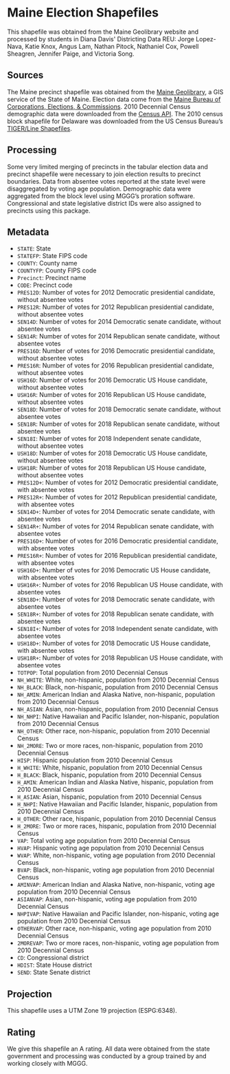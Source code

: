 # Maine Election Shapefiles
This shapefile was obtained from the Maine Geolibrary website and processed by students in Diana Davis' Districting Data REU: Jorge Lopez-Nava, Katie Knox, Angus Lam, Nathan Pitock, Nathaniel Cox, Powell Sheagren, Jennifer Paige, and Victoria Song.

## Sources
The Maine precinct shapefile was obtained from the [Maine Geolibrary](https://www.maine.gov/geolib/catalog.html), a GIS service of the State of Maine. Election data come from the [Maine Bureau of Corporations, Elections, & Commissions](https://www.maine.gov/sos/cec/elec/results/index.html). 2010 Decennial Census demographic data were downloaded from the [Census API](https://api.census.gov/data/2010/dec/sf1). The 2010 census block shapefile for Delaware was downloaded from the US Census Bureau’s [TIGER/Line Shapefiles](https://www.census.gov/geographies/mapping-files/time-series/geo/tiger-line-file.html).


## Processing
Some very limited merging of precincts in the tabular election data and precinct shapefile were necessary to join election results to precinct boundaries. Data from absentee votes reported at the state level were disaggregated by voting age population. Demographic data were aggregated from the block level using MGGG’s proration software. Congressional and state legislative district IDs were also assigned to precincts using this package.


## Metadata
* `STATE`: State
* `STATEFP`: State FIPS code
* `COUNTY`: County name
* `COUNTYFP`: County FIPS code
* `Precinct`: Precinct name
* `CODE`: Precinct code
* `PRES12D`: Number of votes for 2012 Democratic presidential candidate, without absentee votes
* `PRES12R`: Number of votes for 2012 Republican presidential candidate, without absentee votes
* `SEN14D`: Number of votes for 2014 Democratic senate candidate, without absentee votes
*	`SEN14R`: Number of votes for 2014 Republican senate candidate, without absentee votes
*	`PRES16D`: Number of votes for 2016 Democratic presidential candidate, without absentee votes
*	`PRES16R`: Number of votes for 2016 Republican presidential candidate, without absentee votes
*	`USH16D`: Number of votes for 2016 Democratic US House candidate, without absentee votes
*	`USH16R`: Number of votes for 2016 Republican US House candidate, without absentee votes
*	`SEN18D`: Number of votes for 2018 Democratic senate candidate, without absentee votes
*	`SEN18R`: Number of votes for 2018 Republican senate candidate, without absentee votes
*	`SEN18I`: Number of votes for 2018 Independent senate candidate, without absentee votes
*	`USH18D`: Number of votes for 2018 Democratic US House candidate, without absentee votes
*	`USH18R`: Number of votes for 2018 Republican US House candidate, without absentee votes
* `PRES12D+`: Number of votes for 2012 Democratic presidential candidate, with absentee votes
* `PRES12R+`: Number of votes for 2012 Republican presidential candidate, with absentee votes
* `SEN14D+`: Number of votes for 2014 Democratic senate candidate, with absentee votes
*	`SEN14R+`: Number of votes for 2014 Republican senate candidate, with absentee votes
*	`PRES16D+`: Number of votes for 2016 Democratic presidential candidate, with absentee votes
*	`PRES16R+`: Number of votes for 2016 Republican presidential candidate, with absentee votes
*	`USH16D+`: Number of votes for 2016 Democratic US House candidate, with absentee votes
*	`USH16R+`: Number of votes for 2016 Republican US House candidate, with absentee votes
*	`SEN18D+`: Number of votes for 2018 Democratic senate candidate, with absentee votes
*	`SEN18R+`: Number of votes for 2018 Republican senate candidate, with absentee votes
*	`SEN18I+`: Number of votes for 2018 Independent senate candidate, with absentee votes
*	`USH18D+`: Number of votes for 2018 Democratic US House candidate, with absentee votes
*	`USH18R+`: Number of votes for 2018 Republican US House candidate, with absentee votes
* `TOTPOP`: Total population from 2010 Decennial Census
* `NH_WHITE`: White, non-hispanic, population from 2010 Decennial Census
* `NH_BLACK`: Black, non-hispanic, population from 2010 Decennial Census
* `NH_AMIN`: American Indian and Alaska Native, non-hispanic, population from 2010 Decennial Census
* `NH_ASIAN`: Asian, non-hispanic, population from 2010 Decennial Census
* `NH_NHPI`: Native Hawaiian and Pacific Islander, non-hispanic, population from 2010 Decennial Census
* `NH_OTHER`: Other race, non-hispanic, population from 2010 Decennial Census
* `NH_2MORE`: Two or more races, non-hispanic, population from 2010 Decennial Census
* `HISP`: Hispanic population from 2010 Decennial Census
* `H_WHITE`: White, hispanic, population from 2010 Decennial Census
* `H_BLACK`: Black, hispanic, population from 2010 Decennial Census
* `H_AMIN`: American Indian and Alaska Native, hispanic, population from 2010 Decennial Census
* `H_ASIAN`: Asian, hispanic, population from 2010 Decennial Census
* `H_NHPI`: Native Hawaiian and Pacific Islander, hispanic, population from 2010 Decennial Census
* `H_OTHER`: Other race, hispanic, population from 2010 Decennial Census
* `H_2MORE`: Two or more races, hispanic, population from 2010 Decennial Census
* `VAP`: Total voting age population from 2010 Decennial Census
* `HVAP`: Hispanic voting age population from 2010 Decennial Census
* `WVAP`: White, non-hispanic, voting age population from 2010 Decennial Census
* `BVAP`: Black, non-hispanic, voting age population from 2010 Decennial Census
* `AMINVAP`: American Indian and Alaska Native, non-hispanic, voting age population from 2010 Decennial Census
* `ASIANVAP`: Asian, non-hispanic, voting age population from 2010 Decennial Census
* `NHPIVAP`: Native Hawaiian and Pacific Islander, non-hispanic, voting age population from 2010 Decennial Census
* `OTHERVAP`: Other race, non-hispanic, voting age population from 2010 Decennial Census
* `2MOREVAP`: Two or more races, non-hispanic, voting age population from 2010 Decennial Census
* `CD`: Congressional district
* `HDIST`: State House district
* `SEND`: State Senate district

## Projection
This shapefile uses a UTM Zone 19 projection (ESPG:6348).

## Rating
We give this shapefile an A rating. All data were obtained from the state government and processing was conducted by a group trained by and working closely with MGGG.
